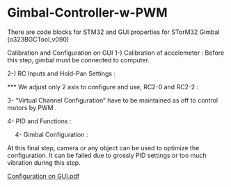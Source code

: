 # Gimbal-Controller-w-PWM
There are  code blocks for STM32 and GUI properties for STorM32 Gimbal (o323BGCTool_v090)

Calibration and Configuration on GUI 
1-) Calibration of accelemeter : 
Before this step, gimbal must be connected to computer.
 
2-) RC Inputs and Hold-Pan Settings :














*** We adjust only 2 axis to configure and use, RC2-0 and RC2-2 : 















3- “Virtual Channel Configuration” have to be maintained as off to control motors by PWM .














4- PID and Functions : 




















 
4- Gimbal Configuration : 
 
At this final step, camera or any object can be used to optimize the configuration. It can be failed due to grossly PID settings or too much vibration during this step. 





[Configuration on GUI.pdf](https://github.com/haydardk/Gimbal-Controller-w-PWM/files/13515348/Configuration.on.GUI.pdf)
